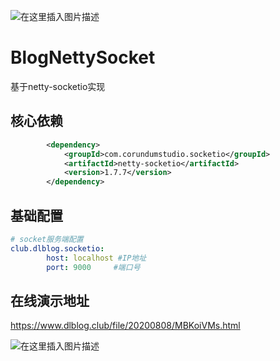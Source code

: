 ![在这里插入图片描述](https://imgconvert.csdnimg.cn/aHR0cHM6Ly93d3cuZGxibG9nLmNsdWIvZmlsZS8yMDIwMDQyNS9welBtaUhzay5wbmc?x-oss-process=image/format,png)
# BlogNettySocket
基于netty-socketio实现

## 核心依赖
``` xml
		<dependency>
			<groupId>com.corundumstudio.socketio</groupId>
			<artifactId>netty-socketio</artifactId>
			<version>1.7.7</version>
		</dependency>
```

## 基础配置

``` yml
# socket服务端配置
club.dlblog.socketio:
        host: localhost #IP地址
        port: 9000     #端口号
```
## 在线演示地址
https://www.dlblog.club/file/20200808/MBKoiVMs.html

![在这里插入图片描述](https://img-blog.csdnimg.cn/2020080815001088.png?x-oss-process=image/watermark,type_ZmFuZ3poZW5naGVpdGk,shadow_10,text_aHR0cHM6Ly9ibG9nLmNzZG4ubmV0L3FxXzQyMjcxNTYx,size_16,color_FFFFFF,t_70)
